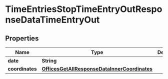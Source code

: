 

# TimeEntriesStopTimeEntryOutResponseDataTimeEntryOut


## Properties

| Name | Type | Description | Notes |
|------------ | ------------- | ------------- | -------------|
|**date** | **String** |  |  [optional] |
|**coordinates** | [**OfficesGetAllResponseDataInnerCoordinates**](OfficesGetAllResponseDataInnerCoordinates.md) |  |  [optional] |



